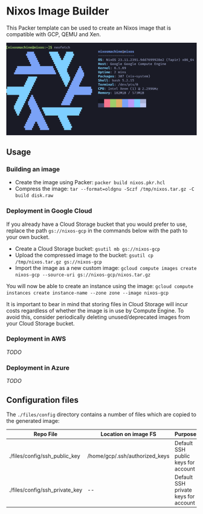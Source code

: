 # Nixos Image Builder
This Packer template can be used to create an Nixos image that is compatible with GCP, QEMU and Xen.

![neofetch on Nixos over GCP](media/neofetch_vm.png)

## Usage

### Building an image
- Create the image using Packer:
`packer build nixos.pkr.hcl`
- Compress the image:
`tar --format=oldgnu -Sczf /tmp/nixos.tar.gz -C build disk.raw`

### Deployment in Google Cloud
If you already have a Cloud Storage bucket that you would prefer to use, replace the path `gs://nixos-gcp` in the commands below with the path to your own bucket.

- Create a Cloud Storage bucket:
`gsutil mb gs://nixos-gcp`
- Upload the compressed image to the bucket:
`gsutil cp /tmp/nixos.tar.gz gs://nixos-gcp`
- Import the image as a new custom image:
`gcloud compute images create nixos-gcp --source-uri gs://nixos-gcp/nixos.tar.gz`

You will now be able to create an instance using the image:
`gcloud compute instances create instance-name --zone zone --image nixos-gcp`

It is important to bear in mind that storing files in Cloud Storage will incur costs regardless of whether the image is in use by Compute Engine. To avoid this, consider periodically deleting unused/deprecated images from your Cloud Storage bucket.

### Deployment in AWS
*TODO*

### Deployment in Azure
*TODO*

## Configuration files
The `./files/config` directory contains a number of files which are copied to the generated image:

|Repo File                      |Location on image FS            |Purpose                                   |
|-------------------------------|--------------------------------|------------------------------------------|
|./files/config/ssh_public_key  |/home/gcp/.ssh/authorized_keys  |Default SSH public keys for account       |
|./files/config/ssh_private_key |--                              |Default SSH private keys for account      |

